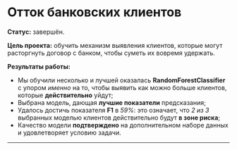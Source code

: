 # Отток банковских клиентов

**Статус:** завершён.

**Цель проекта:** обучить механизм выявления клиентов, которые могут расторгнуть договор с банком, чтобы суметь их вовремя удержать.

**Результаты работы:**
   - Мы обучили несколько и лучшей оказалась **RandomForestClassifier** с упором *именно* на то, чтобы выявить как можно больше клиентов, которые **действительно** уйдут;
   - Выбрана модель, дающая **лучшие показатели** предсказания;
   - Удалось достичь показателя **F1** в *59%*: это означает, что *2 из 3* выбранных моделью клиентов действительно будут **в зоне риска**;
   - Качество модели **подтверждено** на дополнительном наборе данных и удовлетворяет условию задачи.
   
---
